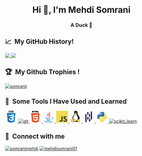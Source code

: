 <h1 align="center">Hi 👋, I'm Mehdi Somrani</h1>
<h3 align="center">A Duck 🦆</h3>



<h2> 📈 &nbsp;My GitHub History!</h2>
<a href="https://github.com/somranimehdi">
 <img height="180em" src="https://github-readme-stats.vercel.app/api?username=somranimehdi&theme=noctis_minimus&show_icons=true" />
 <img height="180em" src="https://github-readme-stats.vercel.app/api/top-langs/?username=somranimehdi&theme=noctis_minimus&layout=compact" />
</a>

<h2> 🏆 &nbsp;My Github Trophies !</h2>
<p align="left">

 <a href="https://github.com/ryo-ma/github-profile-trophy"><img src="https://github-profile-trophy.vercel.app/?username=somranimehdi&theme=onedark" alt="somranii" />
  </a> </p>

<h2> 🚀 &nbsp;Some Tools I Have Used and Learned</h2>
<p align="left">
<a href="https://www.w3schools.com/css/" target="_blank" rel="noreferrer"> <img src="https://raw.githubusercontent.com/devicons/devicon/master/icons/css3/css3-original-wordmark.svg" alt="css3" width="40" height="40"/> </a> <a href="https://git-scm.com/" target="_blank" rel="noreferrer"> <img src="https://www.vectorlogo.zone/logos/git-scm/git-scm-icon.svg" alt="git" width="40" height="40"/> </a> <a href="https://www.w3.org/html/" target="_blank" rel="noreferrer"> <img src="https://raw.githubusercontent.com/devicons/devicon/master/icons/html5/html5-original-wordmark.svg" alt="html5" width="40" height="40"/> </a> <a href="https://www.java.com" target="_blank" rel="noreferrer"> <img src="https://raw.githubusercontent.com/devicons/devicon/master/icons/java/java-original.svg" alt="java" width="40" height="40"/> </a> <a href="https://developer.mozilla.org/en-US/docs/Web/JavaScript" target="_blank" rel="noreferrer"> <img src="https://raw.githubusercontent.com/devicons/devicon/master/icons/javascript/javascript-original.svg" alt="javascript" width="40" height="40"/> </a> <a href="https://www.linux.org/" target="_blank" rel="noreferrer"> <img src="https://raw.githubusercontent.com/devicons/devicon/master/icons/linux/linux-original.svg" alt="linux" width="40" height="40"/> </a> <a href="https://pandas.pydata.org/" target="_blank" rel="noreferrer"> <img src="https://raw.githubusercontent.com/devicons/devicon/2ae2a900d2f041da66e950e4d48052658d850630/icons/pandas/pandas-original.svg" alt="pandas" width="40" height="40"/> </a> <a href="https://www.python.org" target="_blank" rel="noreferrer"> <img src="https://raw.githubusercontent.com/devicons/devicon/master/icons/python/python-original.svg" alt="python" width="40" height="40"/> </a> <a href="https://scikit-learn.org/" target="_blank" rel="noreferrer"> <img src="https://upload.wikimedia.org/wikipedia/commons/0/05/Scikit_learn_logo_small.svg" alt="scikit_learn" width="40" height="40"/> </a> </p>




<h2> 👋 &nbsp;Connect with me</h2>
<p align="left">
<a href="https://linkedin.com/in/somranimehdi" target="blank"><img align="center" src="https://raw.githubusercontent.com/rahuldkjain/github-profile-readme-generator/master/src/images/icons/Social/linked-in-alt.svg" alt="somranimehdi" height="30" width="40" /></a>
<a href="https://www.behance.net/mehdisomrani01" target="blank"><img align="center" src="https://raw.githubusercontent.com/rahuldkjain/github-profile-readme-generator/master/src/images/icons/Social/behance.svg" alt="mehdisomrani01" height="30" width="40" /></a>
</p>







